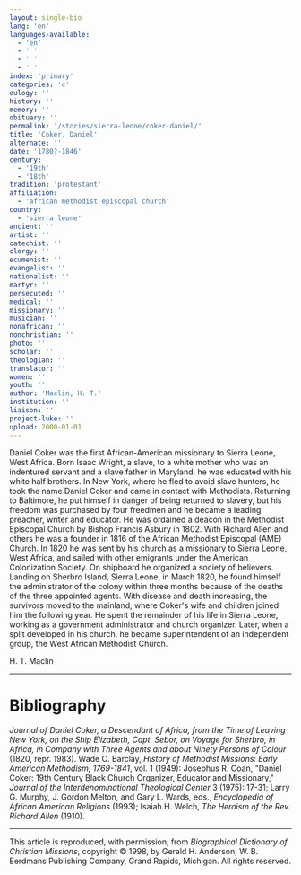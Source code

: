 ```yaml
---
layout: single-bio
lang: 'en'
languages-available:
  - 'en'
  - ' '
  - ' '
  - ' '
index: 'primary'
categories: 'c'
eulogy: ''
history: ''
memory: ''
obituary: ''
permalink: '/stories/sierra-leone/coker-daniel/'
title: 'Coker, Daniel'
alternate: ''
date: '1780?-1846'
century:
  - '19th'
  - '18th'
tradition: 'protestant'
affiliation:
  - 'african methodist episcopal church'
country:
  - 'sierra leone'
ancient: ''
artist: ''
catechist: ''
clergy: ''
ecumenist: ''
evangelist: ''
nationalist: ''
martyr: ''
persecuted: ''
medical: ''
missionary: ''
musician: ''
nonafrican: ''
nonchristian: ''
photo: ''
scholar: ''
theologian: ''
translator: ''
women: ''
youth: ''
author: 'Maclin, H. T.'
institution: ''
liaison: ''
project-luke: ''
upload: 2000-01-01
---
```



Daniel Coker was the first African-American missionary to Sierra Leone, West Africa. Born Isaac Wright, a slave, to a white mother who was an indentured servant and a slave father in Maryland, he was educated with his white half brothers. In New York, where he fled to avoid slave hunters, he took the name Daniel Coker and came in contact with Methodists. Returning to Baltimore, he put himself in danger of being returned to slavery, but his freedom was purchased by four freedmen and he became a leading preacher, writer and educator. He was ordained a deacon in the Methodist Episcopal Church by Bishop Francis Asbury in 1802. With Richard Allen and others he was a founder in 1816 of the African Methodist Episcopal (AME) Church. In 1820 he was sent by his church as a missionary to Sierra Leone, West Africa, and sailed with other emigrants under the American Colonization Society. On shipboard he organized a society of believers. Landing on Sherbro Island, Sierra Leone, in March 1820, he found himself the administrator of the colony within three months because of the deaths of the three appointed agents. With disease and death increasing, the survivors moved to the mainland, where Coker's wife and children joined him the following year. He spent the remainder of his life in Sierra Leone, working as a government administrator and church organizer. Later, when a split developed in his church, he became superintendent of an independent group, the West African Methodist Church.

H. T. Maclin

---

# Bibliography

*Journal of Daniel Coker, a Descendant of Africa, from the Time of Leaving New York, on the Ship Elizabeth, Capt. Sebor, on Voyage for Sherbro, in Africa, in Company with Three Agents and about Ninety Persons of Colour*  (1820, repr. 1983). Wade C. Barclay, *History of Methodist Missions: Early American Methodism, 1769-1841*, vol. 1 (1949): Josephus R. Coan, "Daniel Coker: 19th Century Black Church Organizer, Educator and Missionary," *Journal of the Interdenominational Theological Center* 3 (1975): 17-31; Larry G. Murphy, J. Gordon Melton, and Gary L. Wards, eds., *Encyclopedia of African American Religions* (1993); Isaiah H. Welch, *The Heroism of the Rev. Richard Allen* (1910).

---

This article is reproduced, with permission, from *Biographical Dictionary of Christian Missions*, copyright © 1998, by Gerald H. Anderson, W. B. Eerdmans Publishing Company, Grand Rapids, Michigan. All rights reserved.